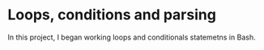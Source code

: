 # Loops, conditions and parsing

In this project, I began working loops and conditionals statemetns in Bash.
